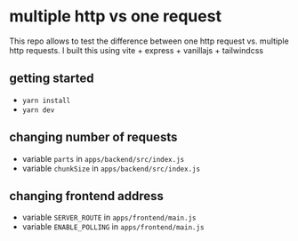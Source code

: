 # multiple http vs one request

This repo allows to test the difference between one http request vs. multiple http requests. 
I built this using vite + express + vanillajs + tailwindcss

## getting started

- `yarn install`
- `yarn dev`

## changing number of requests

- variable `parts` in `apps/backend/src/index.js`
- variable `chunkSize` in `apps/backend/src/index.js`

## changing frontend address

- variable `SERVER_ROUTE` in `apps/frontend/main.js`
- variable `ENABLE_POLLING` in `apps/frontend/main.js`
